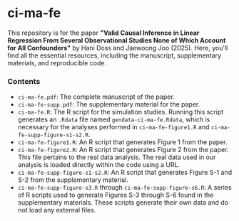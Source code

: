 # ci-ma-fe

This repository is for the paper **"Valid Causal Inference in Linear Regression From Several Observational Studies None of Which Account for All Confounders"** by Hani Doss and Jaewoong Joo (2025). Here, you'll find all the essential resources, including the manuscript, supplementary materials, and reproducible code.

### Contents

* `ci-ma-fe.pdf`: The complete manuscript of the paper.
* `ci-ma-fe-supp.pdf`: The supplementary material for the paper.
* `ci-ma-fe.R`: The R script for the simulation studies. Running this script generates an `.Rdata` file named `gendata-ci-ma-fe.Rdata`, which is necessary for the analyses performed in `ci-ma-fe-figure1.R` and `ci-ma-fe-supp-figure-s1-s2.R`.
* `ci-ma-fe-figure1.R`: An R script that generates Figure 1 from the paper.
* `ci-ma-fe-figure2.R`: An R script that generates Figure 2 from the paper. This file pertains to the real data analysis. The real data used in our analysis is loaded directly within the code using a URL.
* `ci-ma-fe-supp-figure-s1-s2.R`: An R script that generates Figure S-1 and S-2 from the supplementary material. 
* `ci-ma-fe-supp-figure-s3.R` through `ci-ma-fe-supp-figure-s6.R`: A series of R scripts used to generate Figures S-3 through S-6 found in the supplementary materials. These scripts generate their own data and do not load any external files.
